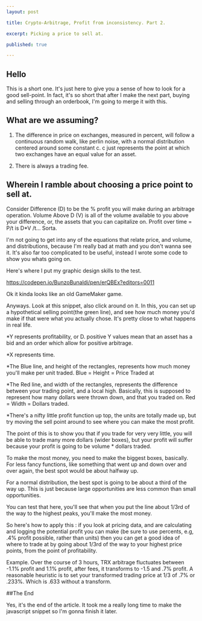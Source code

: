 ```yaml
---
layout: post

title: Crypto-Arbitrage, Profit from inconsistency. Part 2.

excerpt: Picking a price to sell at.

published: true

---
```



## Hello
This is a short one. It's just here to give you a sense of how to look for a good sell-point. In fact, it's so short that after I make the next part, buying and selling through an orderbook, I'm going to merge it with this.

## What are we assuming?

1. The difference in price on exchanges, measured in percent, will follow a continuous random walk, like perlin noise, with a normal distribution centered around some constant c. c just represents the point at which two exchanges have an equal value for an asset.

2. There is always a trading fee.

## Wherein I ramble about choosing a price point to sell at.

Consider Difference (D) to be the % profit you will make during an arbitrage operation.
Volume Above D (V) is all of the volume available to you above your difference, or, the assets that you can capitalize on.
Profit over time = P/t is D*V /t... Sorta.

I'm not going to get into any of the equations that relate price, and volume, and distributions, because I'm really bad at math and you don't wanna see it. It's also far too complicated to be useful, instead I wrote some code to show you whats going on.


Here's where I put my graphic design skills to the test.

https://codepen.io/BunzoBunaldi/pen/erQBEx?editors=0011

Ok it kinda looks like an old GameMaker game.

Anyways. Look at this snippet, also click around on it. In this, you can set up a hypothetical selling point(the green line), and see how much money you'd make if that were what you actually chose. It's pretty close to what happens in real life.

*Y represents profitability, or D. positive Y values mean that an asset has a bid and an order which allow for positive arbitrage.

*X represents time.
 
*The Blue line, and height of the rectangles, represents how much money you'll make per unit traded. Blue = Height = Price Traded at

*The Red line, and width of the rectangles, represents the difference between your trading point, and a local high. Basically, this is supposed to represent how many dollars were thrown down, and that you traded on. Red = Width = Dollars traded.
 
*There's a nifty little profit function up top, the units are totally made up, but try moving the sell point around to see where you can make the most profit.


The point of this is to show you that if you trade for very very little, you will be able to trade many more dollars (wider boxes), but your profit will suffer because your profit is going to be volume * dollars traded.

To make the most money, you need to make the biggest boxes, basically. For less fancy functions, like something that went up and down over and over again, the best spot would be about halfway up.

For a normal distribution, the best spot is going to be about a third of the way up. This is just because large opportunities are less common than small opportunities.

You can test that here, you'll see that when you put the line about 1/3rd of the way to the highest peaks, you'll make the most money.

So here's how to apply this : if you look at pricing data, and are calculating and logging the potential profit you can make (be sure to use percents, e.g, .4% profit possible, rather than units) then you can get a good idea of where to trade at by going about 1/3rd of the way to your highest price points, from the point of profitability.

Example. Over the course of 3 hours, TRX arbitrage fluctuates between -1.1% profit and 1.1% profit, after fees, it transforms to -1.5 and .7% profit. A reasonable heuristic is to set your transformed trading price at 1/3 of .7% or .233%. Which is .633 without a transform.

##The End

Yes, it's the end of the article. It took me a really long time to make the javascript snippet so I'm gonna finish it later.